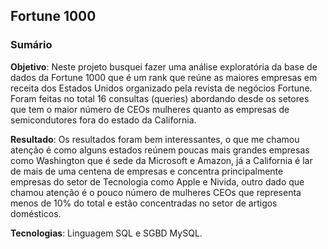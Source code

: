 ## Fortune 1000

### Sumário
**Objetivo**: Neste projeto busquei fazer uma análise exploratória da base de dados da Fortune 1000 que é um rank que reúne as maiores empresas em receita dos Estados Unidos organizado pela revista de negócios Fortune. Foram feitas no total 16 consultas (queries) abordando desde os setores que tem o maior número de CEOs mulheres quanto as empresas de semicondutores fora do estado da California. 

**Resultado**: Os resultados foram bem interessantes, o que me chamou atenção é como alguns estados reúnem poucas mais grandes empresas como Washington que é sede da Microsoft e Amazon, já a California é lar de mais de uma centena de empresas e concentra principalmente empresas do setor de Tecnologia como Apple e Nivida, outro dado que chamou atenção é o pouco número de mulheres CEOs que representa menos de 10% do total e estão concentradas no setor de artigos domésticos. 

**Tecnologias**: Linguagem SQL e SGBD MySQL. 
